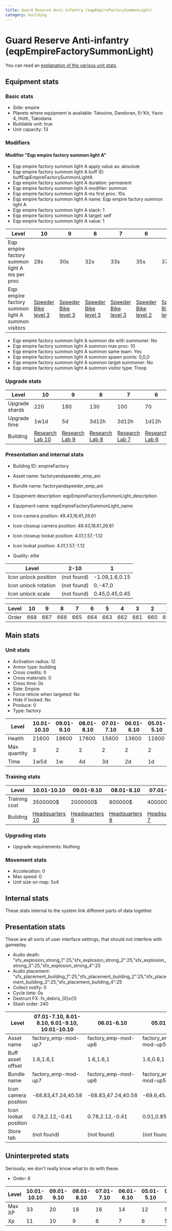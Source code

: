 ```yaml
---
title: Guard Reserve Anti-infantry (eqpEmpireFactorySummonLight)
category: building
---
```


# Guard Reserve Anti-infantry (eqpEmpireFactorySummonLight)

You can read an [explanation  of the various unit stats](unitexplained.md).

## Equipment stats

### Basic stats

  * Side: empire
  * Planets where equipment is available: Tatooine, Dandoran, Er'Kit, Yavin 4, Hoth, Takodana
  * Buildable unit: true
  * Unit capacity: 13

### Modifiers

#### Modifier "Eqp empire factory summon light A"

  * Eqp empire factory summon light A apply value as: absolute
  * Eqp empire factory summon light A buff ID: buffEqpEmpireFactorySummonLightA
  * Eqp empire factory summon light A duration: permanent
  * Eqp empire factory summon light A modifier: summon
  * Eqp empire factory summon light A ms first proc: 10s
  * Eqp empire factory summon light A name: Eqp empire factory summon light A
  * Eqp empire factory summon light A stack: 1
  * Eqp empire factory summon light A target: self
  * Eqp empire factory summon light A value: 1

|Level                                            |10                                        |9                                         |8                                         |7                                         |6                                         |5                                         |4                                         |3                                         |2                                         |1                                         |
|-------------------------------------------------|------------------------------------------|------------------------------------------|------------------------------------------|------------------------------------------|------------------------------------------|------------------------------------------|------------------------------------------|------------------------------------------|------------------------------------------|------------------------------------------|
|Eqp empire factory summon light A ms per proc    |28s                                       |30s                                       |32s                                       |33s                                       |35s                                       |37s                                       |39s                                       |40s                                       |42s                                       |44s                                       |
|Eqp empire factory summon light A summon visitors|[Speeder Bike level 3](EmpireSpeeder.html)|[Speeder Bike level 3](EmpireSpeeder.html)|[Speeder Bike level 3](EmpireSpeeder.html)|[Speeder Bike level 3](EmpireSpeeder.html)|[Speeder Bike level 2](EmpireSpeeder.html)|[Speeder Bike level 2](EmpireSpeeder.html)|[Speeder Bike level 2](EmpireSpeeder.html)|[Speeder Bike level 1](EmpireSpeeder.html)|[Speeder Bike level 1](EmpireSpeeder.html)|[Speeder Bike level 1](EmpireSpeeder.html)|


  * Eqp empire factory summon light A summon die with summoner: No
  * Eqp empire factory summon light A summon max proc: 10
  * Eqp empire factory summon light A summon same team: Yes
  * Eqp empire factory summon light A summon spawn points: 0,0,0
  * Eqp empire factory summon light A summon target summoner: No
  * Eqp empire factory summon light A summon visitor type: Troop

### Upgrade stats

|Level         |10                                      |9                                      |8                                      |7                                      |6                                      |5                                      |4                                      |3                                      |2                                      |1   |
|--------------|----------------------------------------|---------------------------------------|---------------------------------------|---------------------------------------|---------------------------------------|---------------------------------------|---------------------------------------|---------------------------------------|---------------------------------------|----|
|Upgrade shards|220                                     |180                                    |130                                    |100                                    |70                                     |50                                     |30                                     |20                                     |10                                     |20  |
|Upgrade time  |1w1d                                    |5d                                     |3d12h                                  |2d12h                                  |1d12h                                  |10h                                    |5h                                     |1h30m                                  |30m                                    |0s  |
|Building      |[Research Lab 10](empireOffenseLab.html)|[Research Lab 9](empireOffenseLab.html)|[Research Lab 8](empireOffenseLab.html)|[Research Lab 7](empireOffenseLab.html)|[Research Lab 6](empireOffenseLab.html)|[Research Lab 5](empireOffenseLab.html)|[Research Lab 4](empireOffenseLab.html)|[Research Lab 3](empireOffenseLab.html)|[Research Lab 2](empireOffenseLab.html)|None|


### Presentation and internal stats

  * Building ID: empireFactory

  * Asset name: factoryandspeeder_emp_ani
  * Bundle name: factoryandspeeder_emp_ani
  * Equipment description: eqpEmpireFactorySummonLight_description
  * Equipment name: eqpEmpireFactorySummonLight_name
  * Icon camera position: 49.43,16.61,26.61
  * Icon closeup camera position: 49.43,16.61,26.61
  * Icon closeup lookat position: 4.01,1.57,-1.12
  * Icon lookat position: 4.01,1.57,-1.12
  * Quality: elite

|Level               |2-10       |1             |
|--------------------|-----------|--------------|
|Icon unlock position|(not found)|-1.09,1.6,0.15|
|Icon unlock rotation|(not found)|0,-47,0       |
|Icon unlock scale   |(not found)|0.45,0.45,0.45|


|Level|10 |9  |8  |7  |6  |5  |4  |3  |2  |1  |
|-----|---|---|---|---|---|---|---|---|---|---|
|Order|668|667|666|665|664|663|662|661|660|659|


## Main stats

### Unit stats

  * Activation radius: 12
  * Armor type: building
  * Cross credits: 0
  * Cross materials: 0
  * Cross time: 0s
  * Side: Empire
  * Force reticle when targeted: No
  * Hide if locked: No
  * Produce: 0
  * Type: factory

|Level       |10.01-10.10|09.01-9.10|08.01-8.10|07.01-7.10|06.01-6.10|05.01-5.10|04.01-4.10|03.01-3.10|02.01-2.10|01.01-1.10|
|------------|-----------|----------|----------|----------|----------|----------|----------|----------|----------|----------|
|Health      |21600      |19600     |17600     |15600     |13600     |11600     |9600      |7200      |6000      |4000      |
|Max quantity|3          |2         |2         |2         |2         |2         |1         |1         |1         |1         |
|Time        |1w5d       |1w        |4d        |3d        |2d        |1d        |12h       |2h        |30m       |15m       |


### Training stats

|Level        |10.01-10.10                     |09.01-9.10                     |08.01-8.10                     |07.01-7.10                     |06.01-6.10                     |05.01-5.10                     |04.01-4.10                     |03.01-3.10                     |02.01-2.10                     |01.01-1.10                     |
|-------------|--------------------------------|-------------------------------|-------------------------------|-------------------------------|-------------------------------|-------------------------------|-------------------------------|-------------------------------|-------------------------------|-------------------------------|
|Training cost|3500000$                        |2000000$                       |800000$                        |400000$                        |275000$                        |75000$                         |30000$                         |10000$                         |5000$                          |1500$                          |
|Building     |[Headquarters 10](empireHQ.html)|[Headquarters 9](empireHQ.html)|[Headquarters 8](empireHQ.html)|[Headquarters 7](empireHQ.html)|[Headquarters 6](empireHQ.html)|[Headquarters 5](empireHQ.html)|[Headquarters 4](empireHQ.html)|[Headquarters 3](empireHQ.html)|[Headquarters 2](empireHQ.html)|[Headquarters 2](empireHQ.html)|


### Upgrading stats

  * Upgrade requirements: Nothing

### Movement stats

  * Acceleration: 0
  * Max speed: 0
  * Unit size on map: 5x4

## Internal stats

These stats internal to the system link different parts of data together.


## Presentation stats

These are all sorts of user interface settings, that should not interfere with gameplay.

  * Audio death: "sfx_explosion_strong_1":25,"sfx_explosion_strong_2":25,"sfx_explosion_strong_3":25,"sfx_explosion_strong_4":25
  * Audio placement: "sfx_placement_building_1":25,"sfx_placement_building_2":25,"sfx_placement_building_3":25,"sfx_placement_building_4":25
  * Collect notify: 0
  * Cycle time: 0s
  * Destruct FX: fx_debris_{0}x{1}
  * Stash order: 240

|Level               |07.01-7.10, 8.01-8.10, 9.01-9.10, 10.01-10.10|06.01-6.10         |05.01-5.10         |04.01-4.10         |03.01-3.10         |02.01-2.10         |01.01-1.10         |
|--------------------|---------------------------------------------|-------------------|-------------------|-------------------|-------------------|-------------------|-------------------|
|Asset name          |factory_emp-mod-up7                          |factory_emp-mod-up6|factory_emp-mod-up5|factory_emp-mod-up4|factory_emp-mod-up3|factory_emp-mod-up2|factory_emp-mod-up1|
|Buff asset offset   |1.6,1.6,1                                    |1.6,1.6,1          |1.6,0.8,1          |1.6,0.6,1          |1.6,0.6,1          |1.6,0.6,1          |1.6,0.6,2          |
|Bundle name         |factory_emp-mod-up7                          |factory_emp-mod-up6|factory_emp-mod-up5|factory_emp-mod-up4|factory_emp-mod-up3|factory_emp-mod-up2|factory_emp-mod-up1|
|Icon camera position|-68.83,47.24,40.58                           |-68.83,47.24,40.58 |-69.6,45.97,40.82  |-69.6,45.97,40.82  |-69.82,45.3,40.87  |-69.82,45.3,40.87  |-69.82,45.3,40.87  |
|Icon lookat position|0.78,2.12,-0.41                              |0.78,2.12,-0.41    |0.01,0.85,-0.17    |0.01,0.85,-0.17    |-0.21,0.18,-0.12   |-0.21,0.18,-0.12   |-0.21,0.18,-0.12   |
|Store tab           |(not found)                                  |(not found)        |(not found)        |(not found)        |(not found)        |(not found)        |army               |


## Uninterpreted stats

Seriously, we don't really know what to do with these.

  * Order: 6

|Level |10.01-10.10|09.01-9.10|08.01-8.10|07.01-7.10|06.01-6.10|05.01-5.10|04.01-4.10|03.01-3.10|02.01-2.10|01.01-1.10|
|------|-----------|----------|----------|----------|----------|----------|----------|----------|----------|----------|
|Max XP|33         |20        |18        |16        |14        |12        |5         |4         |3         |2         |
|Xp    |11         |10        |9         |8         |7         |6         |5         |4         |3         |2         |



